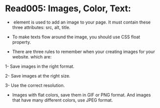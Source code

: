 # Read005: Images, Color, Text:

- <img> element is used to add an image to your page. It must contain these three attributes: src, alt, title.

- To make texts flow around the image, you should use CSS float property.

- There are three rules to remember when your creating images for your website. which are:

1- Save images in the right format.

2- Save images at the right size.

3- Use the correct resolution.

- Images with flat colors, save them in GIF or PNG format. And images that have many different colors, use JPEG format.

